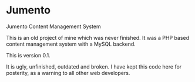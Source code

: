 # Jumento
Jumento Content Management System

This is an old project of mine which was never finished. It was a PHP based content management system with a MySQL backend.

This is version 0.1.

It is ugly, unfinished, outdated and broken. I have kept this code here for posterity, as a warning to all other web developers.
